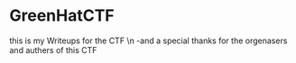 # GreenHatCTF
this is my Writeups for the CTF \n
-and a special thanks for the orgenasers and authers of this CTF
